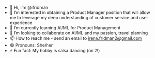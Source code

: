 - 👋 Hi, I’m @ifridman
- 👀 I’m interested in obtaining a Product Manager position that will allow me to leverage my deep understanding of customer service and user experience
- 🌱 I’m currently learning AI/ML for Product Management 
- 💞️ I’m looking to collaborate on AI/ML and my passion, travel planning
- 📫 How to reach me - send an email to irena.fridman2@gmail.com
- 😄 Pronouns: She/her
- ⚡ Fun fact: My hobby is salsa dancing (on 2!)

<!---
ifridman/ifridman is a ✨ special ✨ repository because its `README.md` (this file) appears on your GitHub profile.
You can click the Preview link to take a look at your changes.
--->
